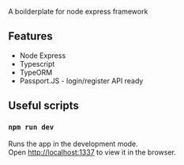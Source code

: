 A boilderplate for node express framework

## Features
* Node Express
* Typescript  
* TypeORM
* Passport.JS - login/register API ready

## Useful scripts

### `npm run dev`

Runs the app in the development mode.<br>
Open [http://localhost:1337](http://localhost:1337) to view it in the browser.



